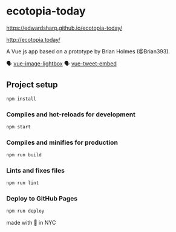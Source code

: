 # ecotopia-today 

https://edwardsharp.github.io/ecotopia-today/

http://ecotopia.today/

A Vue.js app based on a prototype by Brian Holmes (@Brian393). 

🗣 [vue-image-lightbox](https://www.npmjs.com/package/vue-image-lightbox) 
🗣 [vue-tweet-embed](https://github.com/tonickkozlov/vue-tweet-embed)

## Project setup

```sh
npm install
```

### Compiles and hot-reloads for development

```sh
npm start
```

### Compiles and minifies for production

```sh
npm run build
```

### Lints and fixes files

```sh
npm run lint
```

### Deploy to GitHub Pages

```sh
npm run deploy
```

made with 🖤 in NYC
